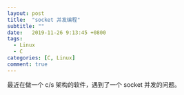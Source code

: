 ```yaml
---
layout: post
title:  "socket 并发编程"
subtitle: ""
date:   2019-11-26 9:13:45 +0800
tags:
  - Linux
  - C
categories: [C, Linux]
comment: true
---
```


最近在做一个 c/s 架构的软件，遇到了一个 socket 并发的问题。

